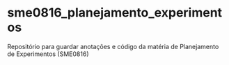 # sme0816_planejamento_experimentos
Repositório para guardar anotações e código da matéria de Planejamento de Experimentos (SME0816)
